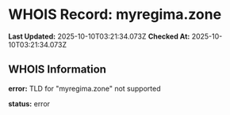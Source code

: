# WHOIS Record: myregima.zone

**Last Updated:** 2025-10-10T03:21:34.073Z
**Checked At:** 2025-10-10T03:21:34.073Z

## WHOIS Information

**error:** TLD for "myregima.zone" not supported

**status:** error

